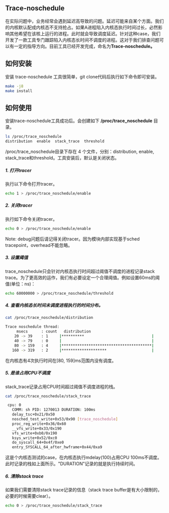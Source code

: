 ## Trace-noschedule

在实际问题中，业务经常会遇到延迟高导致的问题。延迟可能来自某个方面。我们的内核默认配成内核态不支持抢占。如果A进程陷入内核态执行时间过长，必然影响其他希望在该核上运行的进程。此时就会导致调度延迟。针对这种case，我们开发了一款工具专门跟踪陷入内核态长时间不调度的进程。这对于我们排查问题可以有一定的指导方向。目前工具已经开发完成，命名为**Trace-noschedule。**

## 如何安装

安装 trace-noschedule 工具很简单，git clone代码后执行如下命令即可安装。

```bash
make -j8
make install
```

## 如何使用

安装trace-noschedule工具成功后。会创建如下 **/proc/trace_noschedule** 目录。

```bash
ls /proc/trace_noschedule
distribution  enable  stack_trace  threshold
```

/proc/trace_noschedule目录下存在 4 个文件，分别：distribution, enable, stack_trace和threshold。工具安装后，默认是关闭状态。

##### 1. 打开tracer

执行以下命令打开tracer。

```bash
echo 1 > /proc/trace_noschedule/enable
```

##### 2. 关闭tracer

执行如下命令关闭tracer。

```bash
echo 0 > /proc/trace_noschedule/enable
```

Note: debug问题后请记得关闭tracer。因为模块内部实现基于sched tracepoint，overhead不能忽略。

##### 3. 设置阈值

trace_noschedule只会针对内核态执行时间超过阈值不调度的进程记录stack trace。为了更高效的运作，我们有必要设定一个合理阈值。例如设置60ms的阈值(单位：ns)：

```bash
echo 60000000 > /proc/trace_noschedule/threshold
```

##### 4. 查看内核态长时间未调度进程执行的时间分布。

```bash
cat /proc/trace_noschedule/distribution

Trace noschedule thread:
     msecs      : count   distribution
    20 -> 39    : 1     |**********                              |
    40 -> 79    : 0     |                                        |
    80 -> 159   : 4     |****************************************|
   160 -> 319   : 2     |********************                    |
```

在内核态有4次执行时间在[80, 159]ms范围内没有调度。

##### 5. 是谁占用CPU不调度

stack_trace记录占用CPU时间超过阈值不调度进程的栈。

```bash
cat /proc/trace_noschedule/stack_trace

 cpu: 0
   COMM: sh PID: 1270013 DURATION: 100ms
   delay_tsc+0x21/0x50
   nosched_test_write+0x53/0x90 [trace_noschedule]
   proc_reg_write+0x36/0x60
   __vfs_write+0x33/0x190
   vfs_write+0xb0/0x190
   ksys_write+0x52/0xc0
   do_syscall_64+0x4f/0xe0
   entry_SYSCALL_64_after_hwframe+0x44/0xa9
```

这是个内核态测试的case，在内核态执行mdelay(100)占用CPU 100ms不调度。此时记录的栈如上面所示。"DURATION"记录的就是执行持续时间。

##### 6. 清除stack trace

如果我们需要清除stack trace记录的信息（stack trace buffer是有大小限制的，必要的时候需要clear）。

```bash
echo 0 > /proc/trace_noschedule/stack_trace
```
